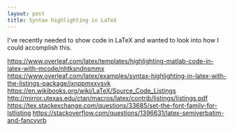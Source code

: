 ```yaml
---
layout: post
title: Syntax highlighting in LaTeX
---
```


I've recently needed to show code in LaTeX and wanted to look into how I could
accomplish this.

<!--break-->

https://www.overleaf.com/latex/templates/highlighting-matlab-code-in-latex-with-mcode/nhtksndnsmmx
https://www.overleaf.com/latex/examples/syntax-highlighting-in-latex-with-the-listings-package/jxnppmxxvsvk
https://en.wikibooks.org/wiki/LaTeX/Source_Code_Listings
http://mirror.utexas.edu/ctan/macros/latex/contrib/listings/listings.pdf
https://tex.stackexchange.com/questions/33685/set-the-font-family-for-lstlisting
https://stackoverflow.com/questions/1396631/latex-semiverbatim-and-fancyvrb
